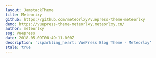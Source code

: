 ```yaml
---
layout: JamstackTheme
title: Meteorixy
github: https://github.com/meteorlxy/vuepress-theme-meteorlxy
demo: https://vuepress-theme-meteorlxy.meteorlxy.cn/
author: meteorlxy
ssg: Vuepress
date: 2018-05-09T08:49:11.000Z
description: ':sparkling_heart: VuePress Blog Theme - Meteorlxy'
stale: true
---
```

